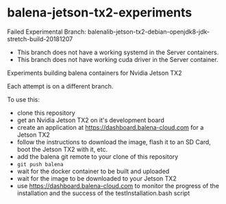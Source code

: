 # balena-jetson-tx2-experiments

Failed Experimental Branch: balenalib-jetson-tx2-debian-openjdk8-jdk-stretch-build-20181207

* This branch does not have a working systemd in the Server containers. 
* This branch does not have working cuda driver in the Server container.

Experiments building balena containers for Nvidia Jetson TX2

Each attempt is on a different branch.

To use this:
- clone this repository
- get an Nvidia Jetson TX2 on it's development board
- create an application at https://dashboard.balena-cloud.com for a Jetson TX2
- follow the instructions to download the image, flash it to an SD Card, boot the Jetson TX2 with it, etc.
- add the balena git remote to your clone of this repository
- `git push balena`
- wait for the docker container to be built and uploaded
- wait for the image to be downloaded to your Jetson TX2
- use https://dashboard.balena-cloud.com to monitor the progress of the installation and the success of the testInstallation.bash script
